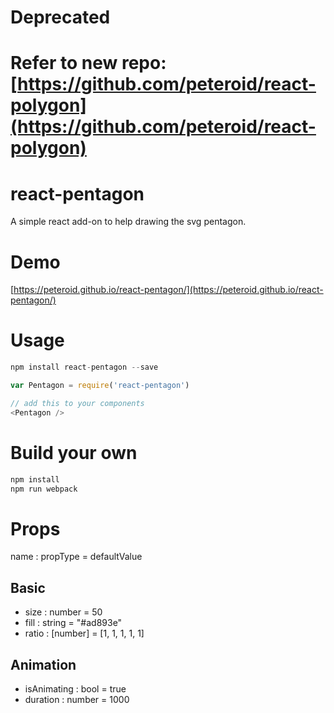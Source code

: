 # Deprecated
Refer to new repo: [https://github.com/peteroid/react-polygon](https://github.com/peteroid/react-polygon)
===
# react-pentagon
A simple react add-on to help drawing the svg pentagon.

# Demo
[https://peteroid.github.io/react-pentagon/](https://peteroid.github.io/react-pentagon/)

# Usage
```javascript
npm install react-pentagon --save
```

```javascript
var Pentagon = require('react-pentagon')

// add this to your components
<Pentagon />
```


# Build your own
```javascript
npm install
npm run webpack
```

# Props
name : propType = defaultValue

## Basic
- size : number = 50
- fill : string = "#ad893e"
- ratio : [number] = [1, 1, 1, 1, 1]

## Animation
- isAnimating : bool = true
- duration : number = 1000
